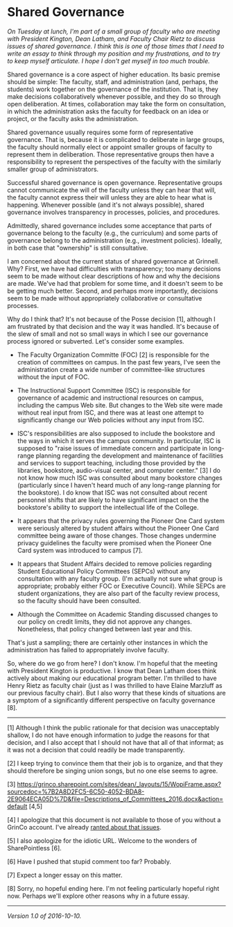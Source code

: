 Shared Governance
=================

*On Tuesday at lunch, I'm part of a small group of faculty who are meeting
with President Kington, Dean Latham, and Faculty Chair Rietz to discuss
issues of shared governance.  I think this is one of those times that I
need to write an essay to think through my position and my frustrations,
and to try to keep myself articulate.  I hope I don't get myself in too
much trouble.*

Shared governance is a core aspect of higher education.  Its basic
premise should be simple: The faculty, staff, and administration (and,
perhaps, the students) work together on the governance of the institution.
That is, they make decisions collaboratively whenever possible, and they
do so through open deliberation.  At times, collaboration may take the
form on consultation, in which the administration asks the faculty
for feedback on an idea or project, or the faculty asks the administration.

Shared governance usually requires some form of representative governance.
That is, because it is complicated to deliberate in large groups, the faculty
should normally elect or appoint smaller groups of faculty to represent
them in deliberation.  Those representative groups then have a responsibility
to represent the perspectives of the faculty with the similarly smaller
group of administrators.

Successful shared governance is open governance.  Representative groups
cannot communicate the will of the faculty unless they can hear that will,
the faculty cannot express their will unless they are able to hear what
is happening.  Whenever possible (and it's not always possible), shared
governance involves transparency in processes, policies, and procedures.

Admittedly, shared governance includes some acceptance that parts of
governance belong to the faculty (e.g., the curriculum) and some parts
of governance belong to the administration (e.g., investment policies).
Ideally, in both case that "ownership" is still consultative.  

I am concerned about the current status of shared governance at
Grinnell.  Why?  First, we have had difficulties with transparency;
too many decisions seem to be made without clear descriptions of how
and why the decisions are made.  We've had that problem for some time,
and it doesn't seem to be be getting much better.  Second, and perhaps
more importantly, decisions seem to be made without appropriately
collaborative or consultative processes.

Why do I think that?  It's not because of the Posse decision [1],
although I am frustrated by that decision and the way it was handled.
It's because of the slew of small and not so small ways in which I see our
governance process ignored or subverted.  Let's consider some examples.

* The Faculty Organization Committe (FOC) [2] is responsible for the
creation of committees on campus.  In the past few years, I've seen the
administration create a wide number of committee-like structures without
the input of FOC.

* The Instructional Support Committee (ISC) is responsible for governance
of academic and instructional resources on campus, including the campus
Web site.  But changes to the Web site were made without real input from
ISC, and there was at least one attempt to significantly change our Web
policies without any input from ISC.

* ISC's responsibilities are also supposed to include the bookstore
and the ways in which it serves the campus community.  In particular,
ISC is supposed to "raise issues of immediate concern and participate
in long-range planning regarding the development and maintenance of
facilities and services to support teaching, including those provided
by the libraries, bookstore, audio-visual center, and computer center."
[3] I do not know how much ISC was consulted about many bookstore changes
(particularly since I haven't heard much of any long-range planning
for the bookstore).  I do know that ISC was not consulted about recent
personnel shifts that are likely to have significant impact on the the
bookstore's ability to support the intellectual life of the College.

* It appears that the privacy rules governing the Pioneer One Card system
were seriously altered by student affairs without the Pioneer One Card
committee being aware of those changes.  Those changes undermine privacy
guidelines the faculty were promised when the Pioneer One Card system
was introduced to campus [7].

* It appears that Student Affairs decided to remove policies regarding
Student Educational Policy Committees (SEPCs) without any consultation
with any faculty group.  (I'm actually not sure what group is appropriate;
probably either FOC or Executive Council).  While SEPCs are student
organizations, they are also part of the faculty review process, so the
faculty should have been consulted.

* Although the Committee on Academic Standing discussed changes to our
policy on credit limits, they did not approve any changes.  Nonetheless,
that policy changed between last year and this.

That's just a sampling; there are certainly other instances in which 
the administration has failed to appropriately involve faculty.

So, where do we go from here?  I don't know.  I'm hopeful that the meeting
with President Kington is productive.  I know that Dean Latham does think
actively about making our educational program better.  I'm thrilled
to have Henry Rietz as faculty chair (just as I was thrilled to have
Elaine Marzluff as our previous faculty chair).  But I also worry that
these kinds of situations are a symptom of a significantly different
perspective on faculty governance [8].

---

[1] Although I think the public rationale for that decision was
unacceptably shallow, I do not have enough information to judge the
reasons for that decision, and I also accept that I should not have
that all of that informat; as it was not a decision that could readily
be made transparently.

[2] I keep trying to convince them that their job is to organize, and
that they should therefore be singing union songs, but no one else seems
to agree.

[3] <https://grinco.sharepoint.com/sites/dean/_layouts/15/WopiFrame.aspx?sourcedoc=%7B2A8D2FC5-6C50-4052-BDA8-2E9064ECA05D%7D&file=Descriptions_of_Committees_2016.docx&action=default> [4,5]

[4] I apologize that this document is not available to those of
you without a GrinCo account.  I've already [ranted about that
issues](grinnells-web-presence.html).

[5] I also apologize for the idiotic URL.  Welcome to the wonders
of SharePointless [6].

[6] Have I pushed that stupid comment too far?  Probably.

[7] Expect a longer essay on this matter.

[8] Sorry, no hopeful ending here.  I'm not feeling particularly hopeful
right now.  Perhaps we'll explore other reasons why in a future essay.

---

*Version 1.0 of 2016-10-10.*
